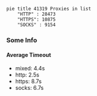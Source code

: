 
```mermaid
pie title 41319 Proxies in list
    "HTTP" : 28473
    "HTTPS": 10875
    "SOCKS" : 9154
```

### Some Info
#### Average Timeout

- mixed: 4.4s
- http: 2.5s
- https: 8.7s
- socks: 6.7s